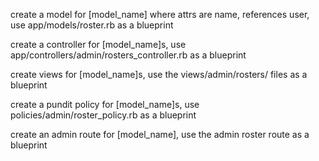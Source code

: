 create a model for [model_name] where attrs are name, references user, use app/models/roster.rb as a blueprint

create a controller for [model_name]s, use app/controllers/admin/rosters_controller.rb as a blueprint

create views for [model_name]s, use the views/admin/rosters/ files as a blueprint

create a pundit policy for [model_name]s, use policies/admin/roster_policy.rb as a blueprint

create an admin route for [model_name], use the admin roster route as a blueprint
